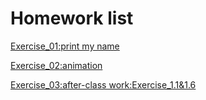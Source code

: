 # Homework list
[Exercise_01:print my name](https://github.com/dadiancjw/compuational_physics_N2015301890053/blob/master/exercise01.py)

[Exercise_02:animation](https://github.com/dadiancjw/compuational_physics_N2015301890053/blob/master/my_walking_name_code.py)

[Exercise_03:after-class work:Exercise_1.1&1.6](http://www.jianshu.com/p/c62478ab6f2d)
